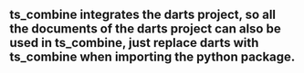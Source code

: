 ## ts_combine integrates the darts project, so all the documents of the darts project can also be used in ts_combine, just replace darts with ts_combine when importing the python package.